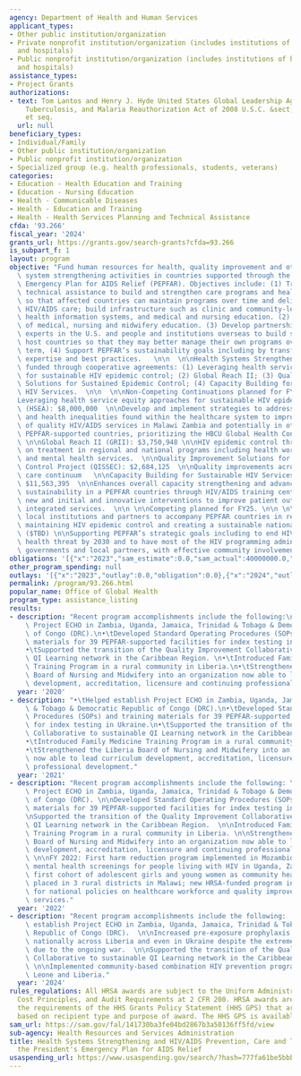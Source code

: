 ```yaml
---
agency: Department of Health and Human Services
applicant_types:
- Other public institution/organization
- Private nonprofit institution/organization (includes institutions of higher education
  and hospitals)
- Public nonprofit institution/organization (includes institutions of higher education
  and hospitals)
assistance_types:
- Project Grants
authorizations:
- text: Tom Lantos and Henry J. Hyde United States Global Leadership Against HIV/AIDS,
    Tuberculosis, and Malaria Reauthorization Act of 2008 U.S.C. &sect; 22 USC 7601,
    et seq.
  url: null
beneficiary_types:
- Individual/Family
- Other public institution/organization
- Public nonprofit institution/organization
- Specialized group (e.g. health professionals, students, veterans)
categories:
- Education - Health Education and Training
- Education - Nursing Education
- Health - Communicable Diseases
- Health - Education and Training
- Health - Health Services Planning and Technical Assistance
cfda: '93.266'
fiscal_year: '2024'
grants_url: https://grants.gov/search-grants?cfda=93.266
is_subpart_f: 1
layout: program
objective: "Fund human resources for health, quality improvement and other health\
  \ system strengthening activities in countries supported through the President’s\
  \ Emergency Plan for AIDS Relief (PEPFAR). Objectives include: (1) Training and\
  \ technical assistance to build and strengthen care programs and health systems,\
  \ so that affected countries can maintain programs over time and deliver quality\
  \ HIV/AIDS care; build infrastructure such as clinic and community-led monitoring,\
  \ health information systems, and medical and nursing education. (2) Enhance models\
  \ of medical, nursing and midwifery education. (3) Develop partnerships between\
  \ experts in the U.S. and people and institutions overseas to build skills and prepare\
  \ host countries so that they may better manage their own programs over the long\
  \ term, (4) Support PEPFAR’s sustainability goals including by transferring HRSA\
  \ expertise and best practices.   \n\n  \n\nHealth Systems Strengthening Programs\
  \ funded through cooperative agreements: (1) Leveraging health service equity approaches\
  \ for sustainable HIV epidemic control; (2) Global Reach II; (3) Quality Improvement\
  \ Solutions for Sustained Epidemic Control; (4) Capacity Building for Sustainable\
  \ HIV Services.  \n\n  \n\nNon-Competing Continuations planned for FY25/26 \n\n\
  Leveraging health service equity approaches for sustainable HIV epidemic control\
  \ (HSEA): $8,000,000  \n\nDevelop and implement strategies to address social determinants\
  \ and health inequalities found within the healthcare system to improve the delivery\
  \ of quality HIV/AIDS services in Malawi Zambia and potentially in other identified\
  \ PEPFAR-supported countries, prioritizing the HBCU Global Health Consortium Initiative  \
  \ \n\nGlobal Reach II (GRII): $3,750,948 \n\nHIV epidemic control through a focus\
  \ on treatment in regional and national programs including health workforce development\
  \ and mental health services.  \n\nQuality Improvement Solutions for Sustained Epidemic\
  \ Control Project (QISSEC): $2,684,125  \n\nQuality improvements across the HIV\
  \ care continuum   \n\nCapacity Building for Sustainable HIV Services – Global (CBP):\
  \ $11,563,395  \n\nEnhances overall capacity strengthening and advances program\
  \ sustainability in a PEPFAR countries through HIV/AIDS training centers to highlight\
  \ new and initial and innovative interventions to improve patient outcomes, including\
  \ integrated services.  \n\n \n\nCompeting planned for FY25. \n\n \n\nNetwork of\
  \ local institutions and partners to accompany PEPFAR countries in reaching and\
  \ maintaining HIV epidemic control and creating a sustainable national HIV response\
  \ ($TBD) \n\nSupporting PEPFAR’s strategic goals including to end HIV as a public\
  \ health threat by 2030 and to have most of the HIV programming administered by\
  \ governments and local partners, with effective community involvement, and accountability."
obligations: '[{"x":"2023","sam_estimate":0.0,"sam_actual":40000000.0,"usa_spending_actual":27917620.69},{"x":"2024","sam_estimate":0.0,"sam_actual":35000000.0,"usa_spending_actual":24435857.9},{"x":"2025","sam_estimate":0.0,"sam_actual":33000000.0,"usa_spending_actual":0.0}]'
other_program_spending: null
outlays: '[{"x":"2023","outlay":0.0,"obligation":0.0},{"x":"2024","outlay":0.0,"obligation":0.0},{"x":"2025","outlay":0.0,"obligation":0.0}]'
permalink: /program/93.266.html
popular_name: Office of Global Health
program_type: assistance_listing
results:
- description: "Recent program accomplishments include the following:\n•\tHelped establish\
    \ Project ECHO in Zambia, Uganda, Jamaica, Trinidad & Tobago & Democratic Republic\
    \ of Congo (DRC).\n•\tDeveloped Standard Operating Procedures (SOPs) and training\
    \ materials for 39 PEPFAR-supported facilities for index testing in Ukraine.\n\
    •\tSupported the transition of the Quality Improvement Collaborative to sustainable\
    \ QI Learning network in the Caribbean Region. \n•\tIntroduced Family Medicine\
    \ Training Program in a rural community in Liberia.\n•\tStrengthened the Liberia\
    \ Board of Nursing and Midwifery into an organization now able to lead curriculum\
    \ development, accreditation, licensure and continuing professional development."
  year: '2020'
- description: "•\tHelped establish Project ECHO in Zambia, Uganda, Jamaica, Trinidad\
    \ & Tobago & Democratic Republic of Congo (DRC).\n•\tDeveloped Standard Operating\
    \ Procedures (SOPs) and training materials for 39 PEPFAR-supported facilities\
    \ for index testing in Ukraine.\n•\tSupported the transition of the Quality Improvement\
    \ Collaborative to sustainable QI Learning network in the Caribbean Region. \n\
    •\tIntroduced Family Medicine Training Program in a rural community in Liberia.\n\
    •\tStrengthened the Liberia Board of Nursing and Midwifery into an organization\
    \ now able to lead curriculum development, accreditation, licensure and continuing\
    \ professional development."
  year: '2021'
- description: "Recent program accomplishments include the following: \n\nHelped establish\
    \ Project ECHO in Zambia, Uganda, Jamaica, Trinidad & Tobago & Democratic Republic\
    \ of Congo (DRC). \n\nDeveloped Standard Operating Procedures (SOPs) and training\
    \ materials for 39 PEPFAR-supported facilities for index testing in Ukraine. \n\
    \nSupported the transition of the Quality Improvement Collaborative to sustainable\
    \ QI Learning network in the Caribbean Region.  \n\nIntroduced Family Medicine\
    \ Training Program in a rural community in Liberia. \n\nStrengthened the Liberia\
    \ Board of Nursing and Midwifery into an organization now able to lead curriculum\
    \ development, accreditation, licensure and continuing professional development.\
    \ \n\nFY 2022: First harm reduction program implemented in Mozambique; new integrated\
    \ mental health screenings for people living with HIV in Uganda, Zambia and Jamaica;\
    \ first cohort of adolescent girls and young women as community health workers\
    \ placed in 3 rural districts in Malawi; new HRSA-funded program in Philippines\
    \ for national policies on healthcare workforce and quality improvement of HIV\
    \ services."
  year: '2022'
- description: "Recent program accomplishments include the following:  \n\nHelped\
    \ establish Project ECHO in Zambia, Uganda, Jamaica, Trinidad & Tobago & Democratic\
    \ Republic of Congo (DRC).  \n\nIncreased pre-exposure prophylaxis (PrEP) uptake\
    \ nationally across Liberia and even in Ukraine despite the extreme challenges\
    \ due to the ongoing war.  \n\nSupported the transition of the Quality Improvement\
    \ Collaborative to sustainable QI Learning network in the Caribbean Region.  \
    \ \n\nImplemented community-based combination HIV prevention programs in Sierra\
    \ Leone and Liberia."
  year: '2024'
rules_regulations: All HRSA awards are subject to the Uniform Administrative Requirements,
  Cost Principles, and Audit Requirements at 2 CFR 200. HRSA awards are subject to
  the requirements of the HHS Grants Policy Statement (HHS GPS) that are applicable
  based on recipient type and purpose of award. The HHS GPS is available at http://www.hrsa.gov/grants.
sam_url: https://sam.gov/fal/141730ba3fe04bd2867b3a50136ff5fd/view
sub-agency: Health Resources and Services Administration
title: Health Systems Strengthening and HIV/AIDS Prevention, Care and Treatment under
  the President's Emergency Plan for AIDS Relief
usaspending_url: https://www.usaspending.gov/search/?hash=777fa61be5bbbc1c0db83eed2a96353f
---
```

